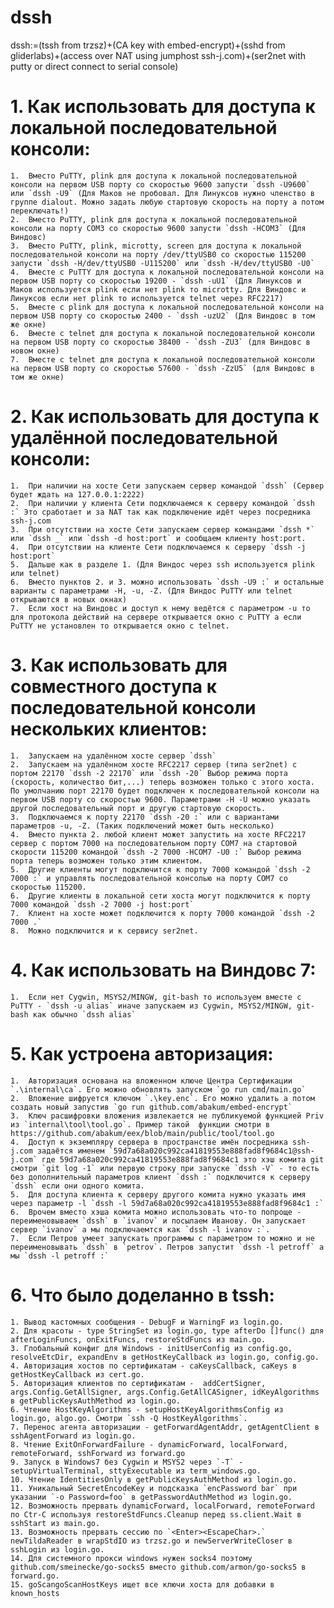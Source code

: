 # dssh

dssh:=(tssh from trzsz)+(CA key with embed-encrypt)+(sshd from gliderlabs)+(access over NAT using jumphost ssh-j.com)+(ser2net with putty or direct connect to serial console)

# 1.    Как использовать для доступа к локальной последовательной консоли:
    1.  Вместо PuTTY, plink для доступа к локальной последовательной консоли на первом USB порту со скоростью 9600 запусти `dssh -U9600` или `dssh -U9` (Для Маков не пробовал. Для Линуксов нужно членство в группе dialout. Можно задать любую стартовую скорость на порту а потом переключать!)
    2.  Вместо PuTTY, plink для доступа к локальной последовательной консоли на порту COM3 со скоростью 9600 запусти `dssh -HCOM3` (Для Виндовс)
    3.  Вместо PuTTY, plink, microtty, screen для доступа к локальной последовательной консоли на порту /dev/ttyUSB0 со скоростью 115200 запусти `dssh -H/dev/ttyUSB0 -U115200` или `dssh -H/dev/ttyUSB0 -U0`
    4.  Вместе с PuTTY для доступа к локальной последовательной консоли на первом USB порту со скоростью 19200 - `dssh -uU1` (Для Линуксов и Маков используется plink если нет plink то microtty. Для Виндовс и Линуксов если нет plink то используется telnet через RFC2217)
    5.  Вместе с plink для доступа к локальной последовательной консоли на первом USB порту со скоростью 2400 - `dssh -uzU2` (Для Виндовс в том же окне)
    6.  Вместе с telnet для доступа к локальной последовательной консоли на первом USB порту со скоростью 38400 - `dssh -ZU3` (для Виндовс в новом окне)
    7.  Вместе с telnet для доступа к локальной последовательной консоли на первом USB порту со скоростью 57600 - `dssh -ZzU5` (для Виндовс в том же окне)

# 2.    Как использовать для доступа к удалённой последовательной консоли:
    1.  При наличии на хосте Сети запускаем сервер командой `dssh` (Сервер будет ждать на 127.0.0.1:2222)
    2.  При наличии у клиента Сети подключаемся к серверу командой `dssh :` Это сработает и за NAT так как подключение идёт через посредника ssh-j.com
    3.  При отсутствии на хосте Сети запускаем сервер командами `dssh *` или `dssh _` или `dssh -d host:port` и сообщаем клиенту host:port.
    4.  При отсутствии на клиенте Сети подключаемся к серверу `dssh -j host:port`
    5.  Дальше как в разделе 1. (Для Виндос через ssh используется plink или telnet)
    6.  Вместо пунктов 2. и 3. можно использовать `dssh -U9 :` и остальные варианты c параметрами -H, -u, -Z. (Для Виндос PuTTY или telnet открываются в новых окнах)
    7.  Если хост на Виндовс и доступ к нему ведётся с параметром -u то для протокола действий на сервере открывается окно с PuTTY а если PuTTY не установлен то открывается окно с telnet.

# 3.    Как использовать для совместного доступа к последовательной консоли нескольких клиентов:
    1.  Запускаем на удалённом хосте сервер `dssh`
    2.  Запускаем на удалённом хосте RFC2217 сервер (типа ser2net) с портом 22170 `dssh -2 22170` или `dssh -20` Выбор режима порта (скорость, количество бит,...) теперь возможен только с этого хоста. По умолчанию порт 22170 будет подключен к последовательной консоли на первом USB порту со скоростью 9600. Параметрами -H -U можно указать другой последовательный порт и другую стартовую скорость.
    3.  Подключаемся к порту 22170 `dssh -20 :` или с вариантами параметров -u, -Z. (Таких подключений может быть несколько)
    4.  Вместо пункта 2. любой клиент может запустить на хосте RFC2217 сервер с портом 7000 на последовательном порту COM7 на стартовой скорости 115200 командой `dssh -2 7000 -HCOM7 -U0 :` Выбор режима порта теперь возможен только этим клиентом.
    5.  Другие клиенты могут подключится к порту 7000 командой `dssh -2 7000 :` и управлять последовательной консолью на порту COM7 со скоростью 115200.
    6.  Другие клиенты в локальной сети хоста могут подключится к порту 7000 командой `dssh -2 7000 -j host:port`
    7.  Клиент на хосте может подключится к порту 7000 командой `dssh -2 7000 .`
    8.  Можно подключится и к сервису ser2net.

# 4.    Как использовать на Виндовс 7:
    1.  Если нет Cygwin, MSYS2/MINGW, git-bash то используем вместе с PuTTY - `dssh -u alias` иначе запускаем из Cygwin, MSYS2/MINGW, git-bash как обычно `dssh alias`

# 5.    Как устроена авторизация:
    1.  Авторизация основана на вложенном ключе Центра Сертификации `.\internal\ca`. Его можно обновлять запуском `go run cmd/main.go`
    2.  Вложение шифруется ключом `.\key.enc`. Его можно удалить а потом создать новый запустив `go run github.com/abakum/embed-encrypt`
    3.  Ключ расшифровки вложения извлекается не публикуемой функцией Priv из `internal\tool\tool.go`. Пример такой  функции смотри в https://github.com/abakum/eex/blob/main/public/tool/tool.go
    4.  Доступ к экземпляру сервера в пространстве имён посредника ssh-j.com задаётся именем `59d7a68a020c992ca41819553e888fad8f9684c1@ssh-j.com` где 59d7a68a020c992ca41819553e888fad8f9684c1 это хэш комита git смотри `git log -1` или первую строку при запуске `dssh -V` - то есть без дополнительный параметров клиент `dssh :` подключится к серверу `dssh` если они одного комита.
    5.  Для доступа клиента к серверу другого комита нужно указать имя через параметр -l `dssh -l 59d7a68a020c992ca41819553e888fad8f9684c1 :`
    6.  Врочем вместо хэша комита можно использовать что-то попроще - переименовываем `dssh` в `ivanov` и посылаем Иванову. Он запускает сервер `ivanov` а мы подключаемтся как `dssh -l ivanov :`.
    7.  Если Петров умеет запускать программы с параметром то можно и не переименовывать `dssh` в `petrov`. Петров запустит `dssh -l petroff` а мы `dssh -l petroff :`

# 6.    Что было доделанно в tssh:
    1. Вывод кастомных сообщения - DebugF и WarningF из login.go.
    2. Для красоты - type StringSet из login.go, type afterDo []func() для afterLoginFuncs, onExitFuncs, restoreStdFuncs из main.go.
    3. Глобальный конфиг для Windows - initUserConfig из config.go, resolveEtcDir, expandEnv в getHostKeyCallback из login.go, config.go.
    4. Авторизация хостов по сертификатам - caKeysCallback, caKeys в getHostKeyCallback из cert.go.
    5. Авторизация клиентов по сертификатам -  addCertSigner, args.Config.GetAllSigner, args.Config.GetAllCASigner, idKeyAlgorithms в getPublicKeysAuthMethod из login.go.
    6. Чтение HostKeyAlgorithms - setupHostKeyAlgorithmsConfig из login.go, algo.go. Смотри `ssh -Q HostKeyAlgorithms`.
    7. Перенос агента авторизации - getForwardAgentAddr, getAgentClient в sshAgentForward из login.go.
    8. Чтение ExitOnForwardFailure - dynamicForward, localForward, remoteForward, sshForward из forward.go 
    9. Запуск в Windows7 без Cygwin и MSYS2 через `-T` - setupVirtualTerminal, sttyExecutable из term_windows.go.
    10. Чтение IdentitiesOnly в getPublicKeysAuthMethod из login.go.
    11. Уникальный SecretEncodeKey и подсказка `encPassword bar` при указании `-o Password=foo` в getPasswordAuthMethod из login.go.
    12. Возможность прервать dynamicForward, localForward, remoteForward  по Ctr-C используя restoreStdFuncs.Cleanup перед ss.client.Wait в sshStart из main.go.
    13. Возможность прервать сессию по `<Enter><EscapeChar>.` newTildaReader в wrapStdIO из trzsz.go и newServerWriteCloser в sshLogin из login.go.
    14. Для системного прокси windows нужен socks4 поэтому github.com/smeinecke/go-socks5 вместо github.com/armon/go-socks5 в forward.go.
    15. goScangoScanHostKeys ищет все ключи хоста для добавки в known_hosts
